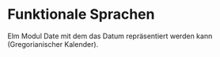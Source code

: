 # Funktionale Sprachen

Elm Modul Date mit dem das Datum repräsentiert werden kann (Gregorianischer Kalender).

